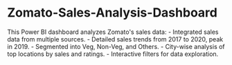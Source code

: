 # Zomato-Sales-Analysis-Dashboard
This Power BI dashboard analyzes Zomato's sales data:  - Integrated sales data from multiple sources. - Detailed sales trends from 2017 to 2020, peak in 2019. - Segmented into Veg, Non-Veg, and Others. - City-wise analysis of top locations by sales and ratings. - Interactive filters for data exploration.
